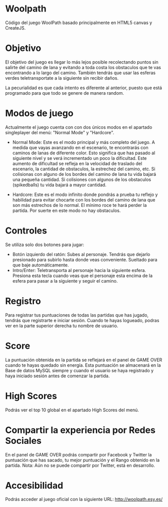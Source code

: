 # Woolpath

Código del juego WoolPath basado principalmente en HTML5 canvas y CreateJS.

# Objetivo

El objetivo del juego es llegar lo más lejos posible recolectando puntos sin salirte del camino de lana y evitando a toda costa los obstaculos que te vas encontrando a lo largo del camino. También tendrás que usar las esferas verdes teletransportate a la siguiente sin recibir daños.

La pecurialidad es que cada intento es diferente al anterior, puesto que está programado para que todo se genere de manera random.

# Modos de juego

Actualmente el juego cuenta con con dos únicos modos en el apartado singleplayer del menú: "Normal Mode" y "Hardcore".
  - Normal Mode: Este es el modo principal y más completo del juego. A medida que vayas avanzando en el escenario, te encontrarás con caminos de lanas de diferente color. Esto significa que has pasado al siguiente nivel y se verá incrementado un poco la dificultad. Este aumento de dificultad se refleja en la velocidad de traslado del escenario, la cantidad de obstaculos, la estrechez del camino, etc. Si colisionas con alguno de los bordes del camino de lana tu vida bajará una pequeña cantidad. Si colisiones con algunos de los obstaculos (spikedballs) tu vida bajará a mayor cantidad.

  - Hardcore: Este es el modo infinito donde pondrás a prueba tu reflejo y habilidad para evitar chocarte con los bordes del camino de lana que son más estrechos de lo normal. El mínimo roce te hará perder la partida. Por suerte en este modo no hay obstaculos.

# Controles

Se utiliza solo dos botones para jugar:
  - Botón izquierdo del ratón: Subes al personaje. Tendrás que dejarlo presionado para subirlo hasta donde veas conveniente. Sueltado para que baje automáticamente. 
  - Intro/Enter: Teletransporta al personaje hacia la siguiente esfera. Presiona esta tecla cuando veas que el personaje esta encima de la esfera para pasar a la siguiente y seguir el camino.

# Registro

Para registrar tus puntuaciones de todas las partidas que has jugado, tendrás que registrarte e iniciar sesión. Cuando te hayas logueado, podras ver en la parte superior derecha tu nombre de usuario.

# Score

La puntuación obtenida en la partida se reflejará en el panel de GAME OVER cuando te hayas quedado sin energía. 
Esta puntuación se almacenará en la Base de datos MySQL siempre y cuando el usuario se haya registrado y haya iniciado sesión antes de comenzar la partida.

# High Scores

Podrás ver el top 10 global en el apartado High Scores del menú.

# Compartir la experiencia por Redes Sociales

En el panel de GAME OVER podrás compartir por Facebook y Twitter la puntuación que has sacado, tu mejor puntuación y el Rango obtenido en la partida.
Nota: Aún no se puede compartir por Twitter, está en desarrollo.

# Accesibilidad

Podrás acceder al juego oficial con la siguiente URL: http://woolpath.esy.es/
